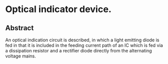 # Optical indicator device.

## Abstract
An optical indication circuit is described, in which a light emitting diode is fed in that it is included in the feeding current path of an IC which is fed via a dissipation resistor and a rectifier diode directly from the alternating voltage mains.